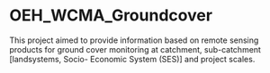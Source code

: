 # OEH_WCMA_Groundcover
This project aimed to provide information based on remote sensing products for ground cover monitoring at catchment, sub-catchment [landsystems, Socio- Economic System (SES)] and project scales.
